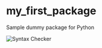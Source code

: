 # my_first_package
Sample dummy package for Python


![Syntax Checker](https://github.com/ahadmushir/my_first_package/workflows/Syntax%20Checker/badge.svg?event=deployment_status)
